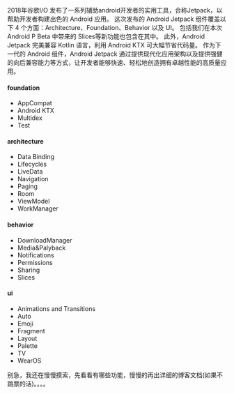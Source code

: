 2018年谷歌I/O 发布了一系列辅助android开发者的实用工具，合称Jetpack，以帮助开发者构建出色的 Android 应用。
这次发布的 Android Jetpack 组件覆盖以下 4 个方面：Architecture、Foundation、Behavior 以及 UI。
包括我们在本次 Android P Beta 中带来的 Slices等新功能也包含在其中。
此外，Android Jetpack 完美兼容 Kotlin 语言，利用 Android KTX 可大幅节省代码量。
作为下一代的 Android 组件，Android Jetpack 通过提供现代化应用架构以及提供强健的向后兼容能力等方式，让开发者能够快速、轻松地创造拥有卓越性能的高质量应用。

#### foundation
* AppCompat
* Android KTX
* Multidex
* Test

#### architecture
* Data Binding
* Lifecycles
* LiveData
* Navigation
* Paging
* Room
* ViewModel
* WorkManager

#### behavior
* DownloadManager
* Media&Palyback
* Notifications
* Permissions
* Sharing
* Slices

#### ui

* Animations and Transitions
* Auto
* Emoji
* Fragment
* Layout
* Palette
* TV
* WearOS

别急，我还在慢慢摸索，先看看有哪些功能，慢慢的再出详细的博客文档(如果不跳票的话)。。。。